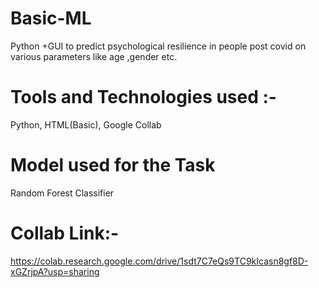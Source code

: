 # Basic-ML
Python +GUI to predict psychological resilience in people post covid on various parameters like age ,gender etc.
# Tools and Technologies used :-
Python, HTML(Basic), Google Collab
# Model used for the Task
Random Forest Classifier 
# Collab Link:-

https://colab.research.google.com/drive/1sdt7C7eQs9TC9kIcasn8gf8D-xGZrjpA?usp=sharing


